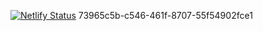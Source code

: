 [![Netlify Status](https://api.netlify.com/api/v1/badges/73965c5b-c546-461f-8707-55f54902fce1/deploy-status)](https://app.netlify.com/projects/startfreshlsc/deploys)
73965c5b-c546-461f-8707-55f54902fce1
